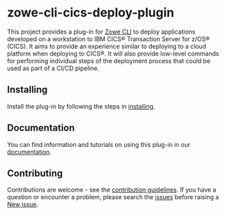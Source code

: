 # zowe-cli-cics-deploy-plugin

This project provides a plug-in for [Zowe CLI](https://github.com/zowe/zowe-cli) to deploy applications developed on a workstation to IBM CICS® Transaction Server for z/OS® (CICS). It aims to provide an experience similar to deploying to a cloud platform when deploying to CICS®. It will also provide low-level commands for performing individual steps of the deployment process that could be used as part of a CI/CD pipeline.

## Installing

Install the plug-in by following the steps in [installing](https://ibm.github.io/zowe-cli-cics-deploy-plugin/installing.html).

## Documentation

You can find information and tutorials on using this plug-in in our [documentation](https://ibm.github.io/zowe-cli-cics-deploy-plugin/index.html).

## Contributing

Contributions are welcome - see the [contribution guidelines](CONTRIBUTING.md). If you have a question or encounter a problem, please search the [issues](https://github.com/IBM/zowe-cli-cics-deploy-plugin/issues) before raising a [New issue](https://github.com/IBM/zowe-cli-cics-deploy-plugin/issues/new).

